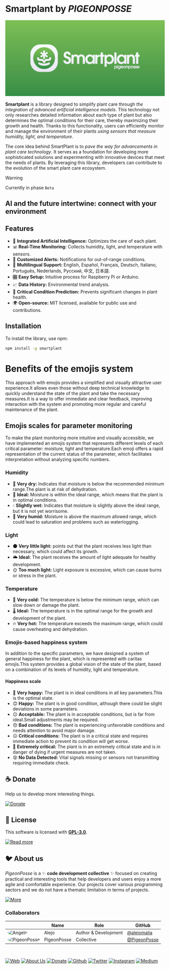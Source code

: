 
# Smartplant by *PIGEONPOSSE*

[![HEADER](https://github.com/pigeonposse/.github/blob/main/docs/banner-smartplant.png?raw=true)](https://github.com/pigeonposse)

**Smartplant** is a library designed to simplify plant care through *the integration of advanced artificial intelligence models*. This technology not only researches detailed information about each type of plant but also determines the optimal conditions for their care, thereby maximizing their growth and health. Thanks to this functionality, users can efficiently monitor and manage the environment of their plants *using sensors that measure humidity, light, and temperature*.

The core idea behind SmartPlant is to *pave the way for advancements in plant care technology*. It serves as a foundation for developing more sophisticated solutions and experimenting with innovative devices that meet the needs of plants. By leveraging this library, developers can contribute to the evolution of the smart plant care ecosystem.

> [!WARNING]
> Currently in phase `Beta`

## AI and the future intertwine: connect with your environment

## Features

- 🤖 **Integrated Artificial Intelligence:** Optimizes the care of each plant.
- 📊 **Real-Time Monitoring:** Collects humidity, light, and temperature with sensors.
- 🔔 **Customized Alerts:** Notifications for out-of-range conditions.
- 💬 **Multilingual Support:** English, Español, Français, Deutsch, Italiano, Português, Nederlands, Русский, 中文, 日本語.
- 🎛 **Easy Setup:** Intuitive process for Raspberry Pi or Arduino.
- 📈 **Data History:** Environmental trend analysis.
- 🔮 **Critical Condition Prediction:** Prevents significant changes in plant health.
- 🌍 **Open-source:** MIT licensed, available for public use and contributions.

## Installation

To install the library, use npm:

```bash
npm install -g smartplant
```

# Benefits of the emojis system

This approach with emojis provides a simplified and visually attractive user experience.It allows even those without deep technical knowledge to quickly understand the state of the plant and take the necessary measures.It is a way to offer immediate and clear feedback, improving interaction with the system and promoting more regular and careful maintenance of the plant.

## Emojis scales for parameter monitoring

To make the plant monitoring more intuitive and visually accessible, we have implemented an emojis system that represents different levels of each critical parameter: moisture, light and temperature.Each emoji offers a rapid representation of the current status of the parameter, which facilitates interpretation without analyzing specific numbers.

### Humidity

- 🍂 **Very dry:** Indicates that moisture is below the recommended minimum range.The plant is at risk of dehydration.
- 🌿 **Ideal:** Moisture is within the ideal range, which means that the plant is in optimal conditions.
- 💧 **Slightly wet:** Indicates that moisture is slightly above the ideal range, but it is not yet worrisome.
- 🌊 **Very humid:** Moisture is above the maximum allowed range, which could lead to saturation and problems such as waterlogging.

### Light

- 🌑 **Very little light:** points out that the plant receives less light than necessary, which could affect its growth.
- 🌥 **Ideal:** The plant receives the amount of light adequate for healthy development.
- 🌞 **Too much light:** Light exposure is excessive, which can cause burns or stress in the plant.

### Temperature

- 🧊 **Very cold:** The temperature is below the minimum range, which can slow down or damage the plant.
- 🌡️ **Ideal:** The temperature is in the optimal range for the growth and development of the plant.
- 🔥 **Very hot:** The temperature exceeds the maximum range, which could cause overheating and dehydration.

### Emojis-based happiness system

In addition to the specific parameters, we have designed a system of general happiness for the plant, which is represented with caritas emojis.This system provides a global vision of the state of the plant, based on a combination of its levels of humidity, light and temperature.

#### Happiness scale

- 🤩 **Very happy:** The plant is in ideal conditions in all key parameters.This is the optimal state.
- 😊 **Happy:** The plant is in good condition, although there could be slight deviations in some parameters.
- 😐 **Acceptable:** The plant is in acceptable conditions, but is far from ideal.Small adjustments may be required.
- 😞 **Bad conditions:** The plant is experiencing unfavorable conditions and needs attention to avoid major damage.
- 😖 **Critical conditions:** The plant is in a critical state and requires immediate action to prevent its condition will get worse.
- 🥵 **Extremely critical:** The plant is in an extremely critical state and is in danger of dying if urgent measures are not taken.
- 😵 **No Data Detected:** Vital signals missing or sensors not transmitting requiring immediate check.
  
## ☕ Donate

Help us to develop more interesting things.

[![Donate](https://img.shields.io/badge/Donate-grey?style=for-the-badge)](https://pigeonposse.com/?popup=donate)

## 📜 License

This software is licensed with **[GPL-3.0](/LICENSE)**.

[![Read more](https://img.shields.io/badge/Read-more-grey?style=for-the-badge)](/LICENSE)

## 🐦 About us

*PigeonPosse* is a ✨ **code development collective** ✨ focused on creating practical and interesting tools that help developers and users enjoy a more agile and comfortable experience. Our projects cover various programming sectors and we do not have a thematic limitation in terms of projects.

[![More](https://img.shields.io/badge/Read-more-grey?style=for-the-badge)](https://github.com/pigeonposse)

### Collaborators

|                                                                                    | Name        | Role         | GitHub                                         |
| ---------------------------------------------------------------------------------- | ----------- | ------------ | ---------------------------------------------- |
| <img src="https://github.com/alejomalia.png?size=72" alt="Angelo" style="border-radius:100%"/> | Alejo |   Author & Development   | [@alejomalia](https://github.com/alejomalia) |
| <img src="https://github.com/PigeonPosse.png?size=72" alt="PigeonPosse" style="border-radius:100%"/> | PigeonPosse | Collective | [@PigeonPosse](https://github.com/PigeonPosse) |

<br>
<p align="center">

[![Web](https://img.shields.io/badge/Web-grey?style=for-the-badge&logoColor=white)](https://pigeonposse.com)
[![About Us](https://img.shields.io/badge/About%20Us-grey?style=for-the-badge&logoColor=white)](https://pigeonposse.com?popup=about)
[![Donate](https://img.shields.io/badge/Donate-pink?style=for-the-badge&logoColor=white)](https://pigeonposse.com/?popup=donate)
[![Github](https://img.shields.io/badge/Github-black?style=for-the-badge&logo=github&logoColor=white)](https://github.com/pigeonposse)
[![Twitter](https://img.shields.io/badge/Twitter-black?style=for-the-badge&logo=twitter&logoColor=white)](https://twitter.com/pigeonposse_)
[![Instagram](https://img.shields.io/badge/Instagram-black?style=for-the-badge&logo=instagram&logoColor=white)](https://www.instagram.com/pigeon.posse/)
[![Medium](https://img.shields.io/badge/Medium-black?style=for-the-badge&logo=medium&logoColor=white)](https://medium.com/@pigeonposse)

</p>
